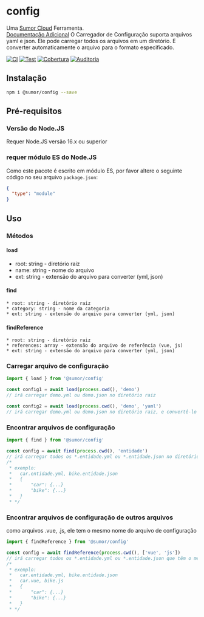 # config

Uma [Sumor Cloud](https://sumor.cloud) Ferramenta.  
[Documentação Adicional](https://sumor.cloud/config)
O Carregador de Configuração suporta arquivos yaml e json. Ele pode carregar todos os arquivos em um diretório.
E converter automaticamente o arquivo para o formato especificado.

[![CI](https://github.com/sumor-cloud/config/actions/workflows/ci.yml/badge.svg)](https://github.com/sumor-cloud/config/actions/workflows/ci.yml)
[![Test](https://github.com/sumor-cloud/config/actions/workflows/ut.yml/badge.svg)](https://github.com/sumor-cloud/config/actions/workflows/ut.yml)
[![Cobertura](https://github.com/sumor-cloud/config/actions/workflows/coverage.yml/badge.svg)](https://github.com/sumor-cloud/config/actions/workflows/coverage.yml)
[![Auditoria](https://github.com/sumor-cloud/config/actions/workflows/audit.yml/badge.svg)](https://github.com/sumor-cloud/config/actions/workflows/audit.yml)

## Instalação

```bash
npm i @sumor/config --save
```

## Pré-requisitos

### Versão do Node.JS

Requer Node.JS versão 16.x ou superior

### requer módulo ES do Node.JS

Como este pacote é escrito em módulo ES,
por favor altere o seguinte código no seu arquivo `package.json`:

```json
{
  "type": "module"
}
```

## Uso

### Métodos

#### load

- root: string - diretório raiz
- name: string - nome do arquivo
- ext: string - extensão do arquivo para converter (yml, json)

#### find

    * root: string - diretório raiz
    * category: string - nome da categoria
    * ext: string - extensão do arquivo para converter (yml, json)

#### findReference

    * root: string - diretório raiz
    * references: array - extensão do arquivo de referência (vue, js)
    * ext: string - extensão do arquivo para converter (yml, json)

### Carregar arquivo de configuração

```javascript
import { load } from '@sumor/config'

const config1 = await load(process.cwd(), 'demo')
// irá carregar demo.yml ou demo.json no diretório raiz

const config2 = await load(process.cwd(), 'demo', 'yaml')
// irá carregar demo.yml ou demo.json no diretório raiz, e convertê-lo para arquivo no formato yaml
```

### Encontrar arquivos de configuração

```javascript
import { find } from '@sumor/config'

const config = await find(process.cwd(), 'entidade')
// irá carregar todos os *.entidade.yml ou *.entidade.json no diretório raiz
/*
 * exemplo:
 *   car.entidade.yml, bike.entidade.json
 *   {
 *       "car": {...}
 *       "bike": {...}
 *   }
 * */
```

### Encontrar arquivos de configuração de outros arquivos

como arquivos .vue, .js, ele tem o mesmo nome do arquivo de configuração

```javascript
import { findReference } from '@sumor/config'

const config = await findReference(process.cwd(), ['vue', 'js'])
// irá carregar todos os *.entidade.yml ou *.entidade.json que têm o mesmo nome dos arquivos *.vue ou *.js no diretório raiz
/*
 * exemplo:
 *   car.entidade.yml, bike.entidade.json
 *   car.vue, bike.js
 *   {
 *       "car": {...}
 *       "bike": {...}
 *   }
 * */
```